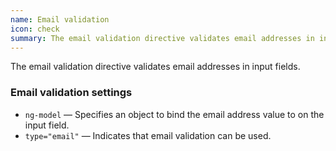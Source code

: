 ```yaml
---
name: Email validation
icon: check
summary: The email validation directive validates email addresses in input fields.
---
```


The email validation directive validates email addresses in input fields.

### Email validation settings ###

- `ng-model` &mdash; Specifies an object to bind the email address value to on the input field.
- `type="email"` &mdash; Indicates that email validation can be used.